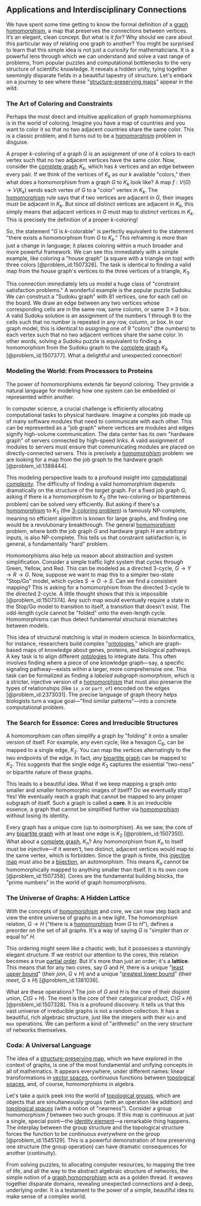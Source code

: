 ## Applications and Interdisciplinary Connections

We have spent some time getting to know the formal definition of a [graph homomorphism](@article_id:271820), a map that preserves the connections between vertices. It’s an elegant, clean concept. But what is it *for*? Why should we care about this particular way of relating one graph to another? You might be surprised to learn that this simple idea is not just a curiosity for mathematicians. It is a powerful lens through which we can understand and solve a vast range of problems, from popular puzzles and computational bottlenecks to the very structure of scientific knowledge. It reveals a hidden unity, tying together seemingly disparate fields in a beautiful tapestry of structure. Let's embark on a journey to see where these "[structure-preserving maps](@article_id:154408)" appear in the wild.

### The Art of Coloring and Constraints

Perhaps the most direct and intuitive application of graph homomorphisms is in the world of coloring. Imagine you have a map of countries and you want to color it so that no two adjacent countries share the same color. This is a classic problem, and it turns out to be a [homomorphism](@article_id:146453) problem in disguise.

A proper $k$-coloring of a graph $G$ is an assignment of one of $k$ colors to each vertex such that no two adjacent vertices have the same color. Now, consider the [complete graph](@article_id:260482) $K_k$, which has $k$ vertices and an edge between every pair. If we think of the vertices of $K_k$ as our $k$ available "colors," then what does a homomorphism from a graph $G$ to $K_k$ look like? A map $f: V(G) \to V(K_k)$ sends each vertex of $G$ to a "color" vertex in $K_k$. The [homomorphism](@article_id:146453) rule says that if two vertices are adjacent in $G$, their images must be adjacent in $K_k$. But since *all* distinct vertices are adjacent in $K_k$, this simply means that adjacent vertices in $G$ must map to *distinct* vertices in $K_k$. This is precisely the definition of a proper $k$-coloring!

So, the statement "$G$ is $k$-colorable" is perfectly equivalent to the statement "there exists a homomorphism from $G$ to $K_k$." This reframing is more than just a change in language; it places coloring within a much broader and more powerful framework. We can see this immediately with a simple example, like coloring a "house graph" (a square with a triangle on top) with three colors [@problem_id:1507326]. The task is identical to finding a valid map from the house graph's vertices to the three vertices of a triangle, $K_3$.

This connection immediately lets us model a huge class of "constraint satisfaction problems." A wonderful example is the popular puzzle Sudoku. We can construct a "Sudoku graph" with 81 vertices, one for each cell on the board. We draw an edge between any two vertices whose corresponding cells are in the same row, same column, or same $3 \times 3$ box. A valid Sudoku solution is an assignment of the numbers 1 through 9 to the cells such that no number is repeated in any row, column, or box. In our graph model, this is identical to assigning one of 9 "colors" (the numbers) to each vertex such that no two adjacent vertices share the same color. In other words, solving a Sudoku puzzle is equivalent to finding a homomorphism from the Sudoku graph to the [complete graph](@article_id:260482) $K_9$ [@problem_id:1507377]. What a delightful and unexpected connection!

### Modeling the World: From Processors to Proteins

The power of homomorphisms extends far beyond coloring. They provide a natural language for modeling how one system can be embedded or represented within another.

In computer science, a crucial challenge is efficiently allocating computational tasks to physical hardware. Imagine a complex job made up of many software modules that need to communicate with each other. This can be represented as a "job graph" where vertices are modules and edges signify high-volume communication. The data center has its own "hardware graph" of servers connected by high-speed links. A valid assignment of modules to servers must ensure that communicating modules are placed on directly-connected servers. This is precisely a [homomorphism](@article_id:146453) problem: we are looking for a map from the job graph to the hardware graph [@problem_id:1388444].

This modeling perspective leads to a profound insight into [computational complexity](@article_id:146564). The difficulty of finding a valid homomorphism depends dramatically on the structure of the *target* graph. For a fixed job graph $G$, asking if there is a homomorphism to $K_2$ (the two-coloring or bipartiteness problem) can be solved very efficiently. But asking if there's a [homomorphism](@article_id:146453) to $K_3$ (the [3-coloring problem](@article_id:276262)) is famously NP-complete, meaning no efficient algorithm is known for large graphs, and finding one would be a revolutionary breakthrough. The general [homomorphism](@article_id:146453) problem, where both the job graph $G$ and hardware graph $H$ are arbitrary inputs, is also NP-complete. This tells us that constraint satisfaction is, in general, a fundamentally "hard" problem.

Homomorphisms also help us reason about abstraction and system simplification. Consider a simple traffic light system that cycles through Green, Yellow, and Red. This can be modeled as a directed 3-cycle, $G \to Y \to R \to G$. Now, suppose we want to map this to a simpler two-state "Stop/Go" model, which cycles $S \to O \to S$. Can we find a consistent mapping? This is asking for a homomorphism from the directed 3-cycle to the directed 2-cycle. A little thought shows that this is impossible [@problem_id:1507374]. Any such map would eventually require a state in the Stop/Go model to transition to itself, a transition that doesn't exist. The odd-length cycle cannot be "folded" onto the even-length cycle. Homomorphisms can thus detect fundamental structural mismatches between models.

This idea of structural matching is vital in modern science. In bioinformatics, for instance, researchers build complex "[ontologies](@article_id:263555)," which are graph-based maps of knowledge about genes, proteins, and biological pathways. A key task is to align different [ontologies](@article_id:263555) to integrate data. This often involves finding where a piece of one knowledge graph—say, a specific signaling pathway—exists within a larger, more comprehensive one. This task can be formalized as finding a *labeled subgraph isomorphism*, which is a stricter, injective version of a [homomorphism](@article_id:146453) that must also preserve the types of relationships (like `is_a` or `part_of`) encoded on the edges [@problem_id:2373031]. The precise language of graph theory helps biologists turn a vague goal—"find similar patterns"—into a concrete computational problem.

### The Search for Essence: Cores and Irreducible Structures

A homomorphism can often simplify a graph by "folding" it onto a smaller version of itself. For example, any even cycle, like a hexagon $C_6$, can be mapped to a single edge, $K_2$. You can map the vertices alternatingly to the two endpoints of the edge. In fact, *any* [bipartite graph](@article_id:153453) can be mapped to $K_2$. This suggests that the single edge $K_2$ captures the essential "two-ness" or bipartite nature of these graphs.

This leads to a beautiful idea. What if we keep mapping a graph onto smaller and smaller homomorphic images of itself? Do we eventually stop? Yes! We eventually reach a graph that cannot be mapped to any proper subgraph of itself. Such a graph is called a **core**. It is an irreducible essence, a graph that cannot be simplified further via [homomorphism](@article_id:146453) without losing its identity.

Every graph has a unique core (up to isomorphism). As we saw, the core of any [bipartite graph](@article_id:153453) with at least one edge is $K_2$ [@problem_id:1507350]. What about a [complete graph](@article_id:260482), $K_n$? Any homomorphism from $K_n$ to itself must be injective—if it weren't, two distinct, adjacent vertices would map to the same vertex, which is forbidden. Since the graph is finite, this [injective map](@article_id:262269) must also be a [bijection](@article_id:137598), an automorphism. This means $K_n$ cannot be homomorphically mapped to anything smaller than itself. It is its own core [@problem_id:1507358]. Cores are the fundamental building blocks, the "prime numbers" in the world of graph homomorphisms.

### The Universe of Graphs: A Hidden Lattice

With the concepts of [homomorphism](@article_id:146453) and core, we can now step back and view the entire universe of graphs in a new light. The homomorphism relation, $G \to H$ ("there is a [homomorphism](@article_id:146453) from $G$ to $H$"), defines a preorder on the set of all graphs. It's a way of saying $G$ is "simpler than or equal to" $H$.

This ordering might seem like a chaotic web, but it possesses a stunningly elegant structure. If we restrict our attention to the cores, this relation becomes a true [partial order](@article_id:144973). But it's more than just an order; it's a **lattice**. This means that for any two cores, say $G$ and $H$, there is a unique "[least upper bound](@article_id:142417)" (their *join*, $G \vee H$) and a unique "[greatest lower bound](@article_id:141684)" (their *meet*, $G \wedge H$) [@problem_id:1381036].

What are these operations? The join of $G$ and $H$ is the core of their disjoint union, $C(G+H)$. The meet is the core of their categorical product, $C(G \times H)$ [@problem_id:1507328]. This is a profound discovery. It tells us that this vast universe of irreducible graphs is not a random collection. It has a beautiful, rich algebraic structure, just like the integers with their `min` and `max` operations. We can perform a kind of "arithmetic" on the very structure of networks themselves.

### Coda: A Universal Language

The idea of a [structure-preserving map](@article_id:144662), which we have explored in the context of graphs, is one of the most fundamental and unifying concepts in all of mathematics. It appears everywhere, under different names: linear transformations in [vector spaces](@article_id:136343), continuous functions between [topological spaces](@article_id:154562), and, of course, homomorphisms in algebra.

Let's take a quick peek into the world of [topological groups](@article_id:155170), which are objects that are simultaneously groups (with an operation like addition) and [topological spaces](@article_id:154562) (with a notion of "nearness"). Consider a group homomorphism $f$ between two such groups. If this map is continuous at just a single, special point—the [identity element](@article_id:138827)—a remarkable thing happens. The interplay between the group structure and the topological structure forces the function to be continuous *everywhere* on the group [@problem_id:1545129]. This is a powerful demonstration of how preserving one structure (the group operation) can have dramatic consequences for another (continuity).

From solving puzzles, to allocating computer resources, to mapping the tree of life, and all the way to the abstract algebraic structure of networks, the simple notion of a [graph homomorphism](@article_id:271820) acts as a golden thread. It weaves together disparate domains, revealing unexpected connections and a deep, underlying order. It is a testament to the power of a simple, beautiful idea to make sense of a complex world.